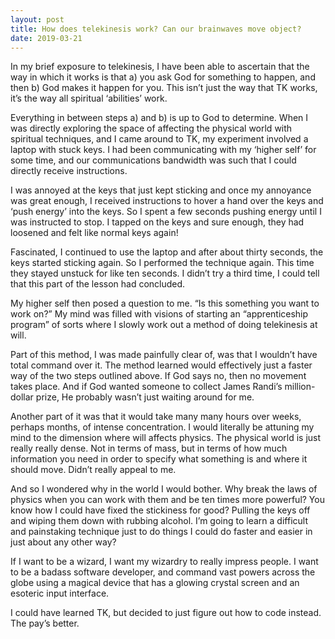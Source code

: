 ```yaml
---
layout: post
title: How does telekinesis work? Can our brainwaves move object?
date: 2019-03-21
---
```


<p>In my brief exposure to telekinesis, I have been able to ascertain that the way in which it works is that a) you ask God for something to happen, and then b) God makes it happen for you. This isn’t just the way that TK works, it’s the way all spiritual ‘abilities’ work.</p><p>Everything in between steps a) and b) is up to God to determine. When I was directly exploring the space of affecting the physical world with spiritual techniques, and I came around to TK, my experiment involved a laptop with stuck keys. I had been communicating with my ‘higher self’ for some time, and our communications bandwidth was such that I could directly receive instructions.</p><p>I was annoyed at the keys that just kept sticking and once my annoyance was great enough, I received instructions to hover a hand over the keys and ‘push energy’ into the keys. So I spent a few seconds pushing energy until I was instructed to stop. I tapped on the keys and sure enough, they had loosened and felt like normal keys again!</p><p>Fascinated, I continued to use the laptop and after about thirty seconds, the keys started sticking again. So I performed the technique again. This time they stayed unstuck for like ten seconds. I didn’t try a third time, I could tell that this part of the lesson had concluded.</p><p>My higher self then posed a question to me. “Is this something you want to work on?” My mind was filled with visions of starting an “apprenticeship program” of sorts where I slowly work out a method of doing telekinesis at will.</p><p>Part of this method, I was made painfully clear of, was that I wouldn’t have total command over it. The method learned would effectively just a faster way of the two steps outlined above. If God says no, then no movement takes place. And if God wanted someone to collect James Randi’s million-dollar prize, He probably wasn’t just waiting around for me.</p><p>Another part of it was that it would take many many hours over weeks, perhaps months, of intense concentration. I would literally be attuning my mind to the dimension where will affects physics. The physical world is just really really dense. Not in terms of mass, but in terms of how much information you need in order to specify what something is and where it should move. Didn’t really appeal to me.</p><p>And so I wondered why in the world I would bother. Why break the laws of physics when you can work with them and be ten times more powerful? You know how I could have fixed the stickiness for good? Pulling the keys off and wiping them down with rubbing alcohol. I’m going to learn a difficult and painstaking technique just to do things I could do faster and easier in just about any other way?</p><p>If I want to be a wizard, I want my wizardry to really impress people. I want to be a badass software developer, and command vast powers across the globe using a magical device that has a glowing crystal screen and an esoteric input interface.</p><p>I could have learned TK, but decided to just figure out how to code instead. The pay’s better.</p>
